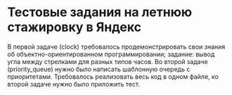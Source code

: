 # Тестовые задания на летнюю стажировку в Яндекс

В первой задаче (clock) требовалось продемонстрировать свои знания об объектно-ориентированном программировании; задание: вывод угла между стрелками для разных типов часов. Во второй задаче (priority_queue) нужно было написать шаблонную очередь с приоритетами. Требовалось реализовать весь код в одном файле, ко второй задаче нужно было приложить тест.
